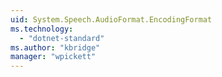 ```yaml
---
uid: System.Speech.AudioFormat.EncodingFormat
ms.technology: 
  - "dotnet-standard"
ms.author: "kbridge"
manager: "wpickett"
---
```

